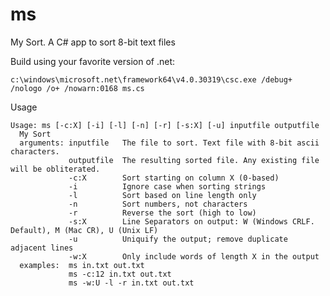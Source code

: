 # ms
My Sort. A C# app to sort 8-bit text files

Build using your favorite version of .net:

    c:\windows\microsoft.net\framework64\v4.0.30319\csc.exe /debug+ /nologo /o+ /nowarn:0168 ms.cs

Usage

    Usage: ms [-c:X] [-i] [-l] [-n] [-r] [-s:X] [-u] inputfile outputfile
      My Sort
      arguments: inputfile   The file to sort. Text file with 8-bit ascii characters.
                 outputfile  The resulting sorted file. Any existing file will be obliterated.
                 -c:X        Sort starting on column X (0-based)
                 -i          Ignore case when sorting strings
                 -l          Sort based on line length only
                 -n          Sort numbers, not characters
                 -r          Reverse the sort (high to low)
                 -s:X        Line Separators on output: W (Windows CRLF. Default), M (Mac CR), U (Unix LF)
                 -u          Uniquify the output; remove duplicate adjacent lines
                 -w:X        Only include words of length X in the output
      examples:  ms in.txt out.txt
                 ms -c:12 in.txt out.txt
                 ms -w:U -l -r in.txt out.txt

